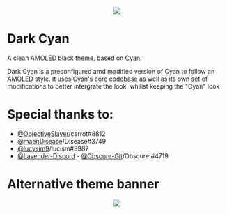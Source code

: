 <div align='center'>
<img src="https://github.com/DaBluLite/Cyan/blob/master/cyan-addon-banner.png?raw=true"/>
</div>

# Dark Cyan

A clean AMOLED black theme, based on [Cyan](https://betterdiscord.app/theme/Cyan).

Dark Cyan is a preconfigured amd modified version of Cyan to follow an AMOLED style.
It uses Cyan's core codebase as well as its own set of modifications to better intergrate the look. whilist keeping the "Cyan" look

# Special thanks to:
* [@ObjectiveSlayer](https://github.com/ObjectiveSlayer)/carrot#8812
* [@maenDisease](https://github.com/maenDisease)/Disease#3749 
* [@lucysim9](https://github.com/lucysim9)/lucism#3987
* [@Lavender-Discord](https://github.com/Lavender-Discord) - [@Obscure-Git](https://github.com/Obscure-Git)/Obscure.#4719

[comment]: <> (# Screenshots)
[comment]: <> (<div align='center'>)
[comment]: <> (<img src="https://github.com/DaBluLite/Cyan/blob/master/screenshots/cyan-screenshot-1.png?raw=true"/>)
[comment]: <> (</div>)
[comment]: <> (<div align='center'>)
[comment]: <> (<img src="https://github.com/DaBluLite/Cyan/blob/master/screenshots/cyan-screenshot-2.png?raw=true"/>)
[comment]: <> (</div>)

# Alternative theme banner
<div align='center'>
<img src="https://github.com/DaBluLite/Cyan/blob/master/cyan-addon-banner-alt.png?raw=true"/>
</div>
